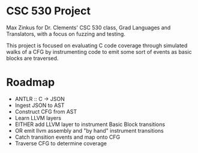 CSC 530 Project
===============

Max Zinkus for Dr. Clements' CSC 530 class, Grad Languages and Translators,
with a focus on fuzzing and testing.

This project is focused on evaluating C code coverage through simulated walks
of a CFG by instrumenting code to emit some sort of events as basic blocks are
traversed.

# Roadmap
* ANTLR :: C -> JSON
* Ingest JSON to AST
* Construct CFG from AST
* Learn LLVM layers
* EITHER add LLVM layer to instrument Basic Block transitions
* OR emit llvm assembly and "by hand" instrument transitions
* Catch transition events and map onto CFG
* Traverse CFG to determine coverage
